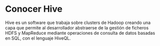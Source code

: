 # Conocer Hive

Hive es un software que trabaja sobre clusters de Hadoop creando una capa que permite al desarrollador abstraerse de la gestión de ficheros HDFS y MapReduce mediante operaciones de consulta de datos basadas en SQL, con el lenguaje HiveQL.